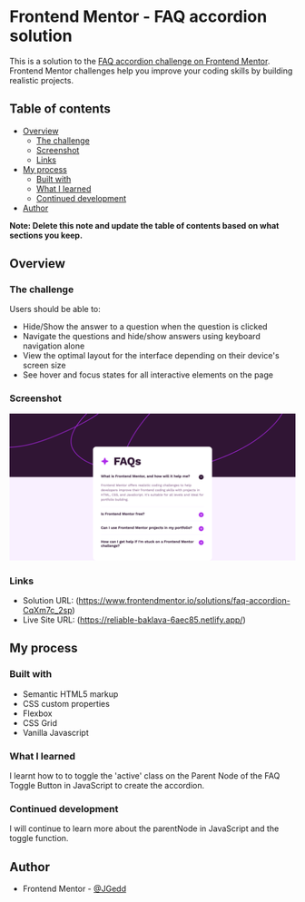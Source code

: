 # Frontend Mentor - FAQ accordion solution

This is a solution to the [FAQ accordion challenge on Frontend Mentor](https://www.frontendmentor.io/challenges/faq-accordion-wyfFdeBwBz). Frontend Mentor challenges help you improve your coding skills by building realistic projects.

## Table of contents

- [Overview](#overview)
  - [The challenge](#the-challenge)
  - [Screenshot](#screenshot)
  - [Links](#links)
- [My process](#my-process)
  - [Built with](#built-with)
  - [What I learned](#what-i-learned)
  - [Continued development](#continued-development)
- [Author](#author)

**Note: Delete this note and update the table of contents based on what sections you keep.**

## Overview

### The challenge

Users should be able to:

- Hide/Show the answer to a question when the question is clicked
- Navigate the questions and hide/show answers using keyboard navigation alone
- View the optimal layout for the interface depending on their device's screen size
- See hover and focus states for all interactive elements on the page

### Screenshot

![Desktop Screenshot](./screenshot/desktop_screenshot.png)

### Links

- Solution URL: (https://www.frontendmentor.io/solutions/faq-accordion-CqXm7c_2sp)
- Live Site URL: (https://reliable-baklava-6aec85.netlify.app/)

## My process

### Built with

- Semantic HTML5 markup
- CSS custom properties
- Flexbox
- CSS Grid
- Vanilla Javascript

### What I learned

I learnt how to to toggle the 'active' class on the Parent Node of the FAQ Toggle Button in JavaScript to create the accordion.

### Continued development

I will continue to learn more about the parentNode in JavaScript and the toggle function.

## Author

- Frontend Mentor - [@JGedd](https://www.frontendmentor.io/profile/JGedd)

